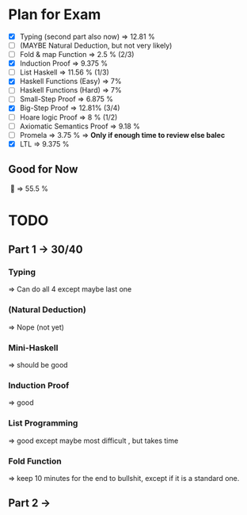 # Plan for Exam

- [x] Typing (second part also now) => 12.81 % 
- [ ] (MAYBE Natural Deduction, but not very likely)
- [ ] Fold & map Function => 2.5 % (2/3)
- [x] Induction Proof => 9.375 %
- [ ] List Haskell => 11.56 % (1/3)
- [x] Haskell Functions (Easy) => 7%
- [ ] Haskell Functions (Hard) => 7%
- [ ] Small-Step Proof  => 6.875 %
- [x] Big-Step Proof => 12.81% (3/4)
- [ ] Hoare logic Proof => 8 % (1/2)
- [ ] Axiomatic Semantics Proof => 9.18 %
- [ ] Promela => 3.75 %  => **Only if enough time to review else balec**
- [x] LTL => 9.375 %

## Good for Now

​		:large_blue_circle: =>  55.5 %

# TODO

## Part 1 -> 30/40

### Typing 

=> Can do all 4 except maybe last one

### (Natural Deduction)

=> Nope (not yet)

### Mini-Haskell

=> should be good

### Induction Proof

=> good 

### List Programming

=> good except maybe most difficult , but takes time

### Fold Function

=> keep 10 minutes for the end to bullshit, except if it is a standard one.



## Part 2 ->

